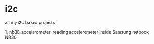 # i2c
all my i2c based projects

1, nb30_accelerometer: reading accelerometer inside Samsung netbook NB30


